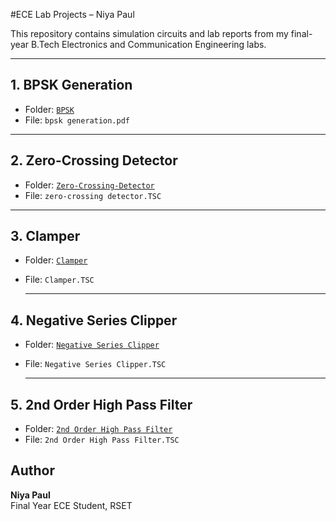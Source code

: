 #ECE Lab Projects – Niya Paul

This repository contains simulation circuits and lab reports from my final-year B.Tech Electronics and Communication Engineering labs.

---

## 1. BPSK Generation
- Folder: [`BPSK`](./BPSK)
- File: `bpsk generation.pdf`

---

## 2. Zero-Crossing Detector
- Folder: [`Zero-Crossing-Detector`](./Zero-Crossing-Detector)
- File: `zero-crossing detector.TSC`

---

## 3. Clamper
- Folder: [`Clamper`](./Clamper)
- File: `Clamper.TSC`

  ---

## 4. Negative Series Clipper
- Folder: [`Negative Series Clipper`](./Negative-Series-Clipper)
- File: `Negative Series Clipper.TSC`

  ---

## 5. 2nd Order High Pass Filter
- Folder: [`2nd Order High Pass Filter`](./2nd-Order-High-Pass-Filter)
- File: `2nd Order High Pass Filter.TSC`

  

## Author
**Niya Paul**  
Final Year ECE Student, RSET  

